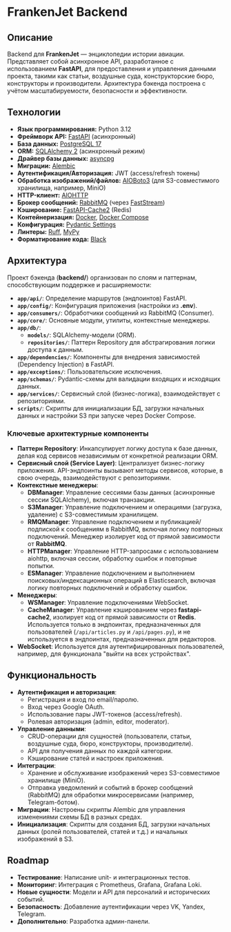 # FrankenJet Backend

## Описание

Backend для **FrankenJet** — энциклопедии истории авиации. Представляет собой асинхронное API, разработанное с использованием **FastAPI**, для предоставления и управления данными проекта, такими как статьи, воздушные суда, конструкторские бюро, конструкторы и производители. Архитектура бэкенда построена с учётом масштабируемости, безопасности и эффективности.

## Технологии

* **Язык программирования:** Python 3.12
* **Фреймворк API:** [FastAPI](https://fastapi.tiangolo.com/) (асинхронный)
* **База данных:** [PostgreSQL 17](https://www.postgresql.org/)
* **ORM:** [SQLAlchemy 2](https://www.sqlalchemy.org/) (асинхронный режим)
* **Драйвер базы данных:** [asyncpg](https://magicstack.github.io/asyncpg/)
* **Миграции:** [Alembic](https://alembic.sqlalchemy.org/)
* **Аутентификация/Авторизация:** JWT (access/refresh токены)
* **Обработка изображений/файлов:** [AIOBoto3](https://aioboto3.readthedocs.io/) (для S3-совместимого хранилища, например, MiniO)
* **HTTP-клиент:** [AIOHTTP](https://docs.aiohttp.org/)
* **Брокер сообщений:** [RabbitMQ](https://www.rabbitmq.com/) (через [FastStream](https://faststream.airt.ai/))
* **Кэширование:** [FastAPI-Cache2](https://github.com/indominusbyte/fastapi-cache) (Redis)
* **Контейнеризация:** [Docker](https://www.docker.com/), [Docker Compose](https://docs.docker.com/compose/)
* **Конфигурация:** [Pydantic Settings](https://docs.pydantic.dev/latest/concepts/pydantic_settings/)
* **Линтеры:** [Ruff](https://github.com/astral-sh/ruff), [MyPy](https://mypy.readthedocs.io/)
* **Форматирование кода:** [Black](https://black.readthedocs.io/?spm=a2ty_o01.29997173.0.0.7c2ec9211FJLLv)

## Архитектура

Проект бэкенда (**backend/**) организован по слоям и паттернам, способствующим поддержке и расширяемости:

* **`app/api/`**: Определение маршрутов (эндпоинтов) FastAPI.
* **`app/config/`**: Конфигурация приложения (настройки из **.env**).
* **`app/consumers/`**: Обработчики сообщений из RabbitMQ (Consumer).
* **`app/core/`**: Основные модули, утилиты, контекстные менеджеры.
* **`app/db/`**:
    * **`models/`**: SQLAlchemy-модели (ORM).
    * **`repositories/`**: Паттерн Repository для абстрагирования логики доступа к данным.
* **`app/dependencies/`**: Компоненты для внедрения зависимостей (Dependency Injection) в FastAPI.
* **`app/exceptions/`**: Пользовательские исключения.
* **`app/schemas/`**: Pydantic-схемы для валидации входящих и исходящих данных.
* **`app/services/`**: Сервисный слой (бизнес-логика), взаимодействует с репозиториями.
* **`scripts/`**: Скрипты для инициализации БД, загрузки начальных данных и настройки S3 при запуске через Docker Compose.

### Ключевые архитектурные компоненты

* **Паттерн Repository**: Инкапсулирует логику доступа к базе данных, делая код сервисов независимым от конкретной реализации ORM.
* **Сервисный слой (Service Layer)**: Централизует бизнес-логику приложения. API-эндпоинты вызывают методы сервисов, которые, в свою очередь, взаимодействуют с репозиториями.
* **Контекстные менеджеры**:
    * **DBManager**: Управление сессиями базы данных (асинхронные сессии SQLAlchemy), включая транзакции.
    * **S3Manager**: Управление подключением и операциями (загрузка, удаление) с S3-совместимым хранилищем.
    * **RMQManager**: Управление подключением и публикацией/подпиской к сообщениям в RabbitMQ, включая логику повторных подключений. Менеджер изолирует код от прямой зависимости от **RabbitMQ**.
    * **HTTPManager**: Управление HTTP-запросами с использованием aiohttp, включая сессии, обработку ошибок и повторные попытки.
    * **ESManager**: Управление подключением и выполнением поисковых/индексационных операций в Elasticsearch, включая логику повторных подключений и обработку ошибок.
* **Менеджеры**:
    * **WSManager**: Управление подключениями WebSocket.
    * **CacheManager**: Управление кэшированием через **fastapi-cache2**, изолирует код от прямой зависимости от **Redis**. Используется только в эндпоинтах, предназначенных для пользователей (`/api/articles.py` и `/api/pages.py`), и не используется в эндпоинтах, предназначенных для редакторов.
* **WebSocket**: Используется для аутентифицированных пользователей, например, для функционала "выйти на всех устройствах".

## Функциональность

* **Аутентификация и авторизация**:
    * Регистрация и вход по email/паролю.
    * Вход через Google OAuth.
    * Использование пары JWT-токенов (access/refresh).
    * Ролевая авторизация (admin, editor, moderator).
* **Управление данными**:
    * CRUD-операции для сущностей (пользователи, статьи, воздушные суда, бюро, конструкторы, производители).
    * API для получения данных по каждой категории.
    * Кэширование статей и настроек приложения.
* **Интеграции**:
    * Хранение и обслуживание изображений через S3-совместимое хранилище (MiniO).
    * Отправка уведомлений и событий в брокер сообщений (RabbitMQ) для обработки микросервисами (например, Telegram-ботом).
* **Миграции**: Настроены скрипты Alembic для управления изменениями схемы БД в разных средах.
* **Инициализация**: Скрипты для создания БД, загрузки начальных данных (ролей пользователей, статей и т.д.) и начальных изображений в S3.

## Roadmap

* **Тестирование**: Написание unit- и интеграционных тестов.
* **Мониторинг**: Интеграция с Prometheus, Grafana, Grafana Loki.
* **Новые сущности**: Модели и API для персоналий и исторических событий.
* **Безопасность**: Добавление аутентификации через VK, Yandex, Telegram.
* **Дополнительно**: Разработка админ-панели.
